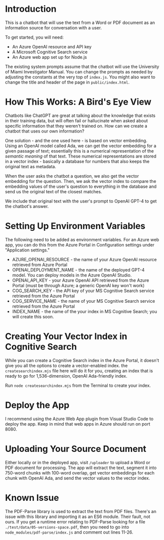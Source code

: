# Introduction
This is a chatbot that will use the text from a Word or PDF document as an information source for conversation with a user.

To get started, you will need:
* An Azure OpenAI resource and API key
* A Microsoft Cognitive Search service
* An Azure web app set up for Node.js

The existing system prompts assume that the chatbot will use the University of Miami Investigator Manual. You can change the prompts as needed by adjusting the constants at the very top of `index.js`. You might also want to change the title and header of the page in `public/index.html`.

# How This Works: A Bird's Eye View
Chatbots like ChatGPT are great at talking about the knowledge that exists in their training data, but will often fail or hallucinate when asked about specific information that they weren't trained on. How can we create a chatbot that uses our own information?

One solution - and the one used here - is based on vector embedding. Using an OpenAI model called Ada, we can get the vector embedding for a given passage of text; essentially this is a numerical representation of the *semantic meaning* of that text. These numerical representations are stored in a vector index - basically a database for numbers that also keeps the original text as metadata.

When the user asks the chatbot a question, we also get the vector embedding for the question. Then, we ask the vector index to compare the embedding values of the user's question to everything in the database and send us the original text of the closest matches.

We include that original text with the user's prompt to OpenAI GPT-4 to get the chatbot's answer.

# Setting Up Environment Variables
The following need to be added as environment variables. For an Azure web app, you can do this from the Azure Portal in Configuration settings under "Application settings."
* AZURE_OPENAI_RESOURCE - the name of your Azure OpenAI resource retrieved from Azure Portal
* OPENAI_DEPLOYMENT_NAME - the name of the deployed GPT-4 model. You can deploy models in the Azure OpenAI Studio.
* OPENAI_API_KEY - your Azure OpenAI API retrieved from the Azure Portal (must be through Azure; a generic OpenAI key won't work)
* COG_SEARCH_KEY - the API key of your MS Cognitive Search service retrieved from the Azure Portal
* COG_SERVICE_NAME - the name of your MS Cognitive Search service retrieved from the Azure Portal
* INDEX_NAME - the name of the your index in MS Cognitive Search; you will create this soon.

# Creating Your Vector Index in Cognitive Search
While you can create a Cognitive Search index in the Azure Portal, it doesn't give you all the options to create a vector-enabled index. the `createsearchindex.mjs` file here will do it for you, creating an index that is ready to go for 1,536-dimension, OpenAI Ada-friendly index.

Run `node createsearchindex.mjs` from the Terminal to create your index.

# Deploy the App
I recommend using the Azure Web App plugin from Visual Studio Code to deploy the app. Keep in mind that web apps in Azure should run on port 8080.

# Uploading Your Source Document
Either locally or in the deployed app, visit `/uploader` to upload a Word or PDF document for processing. The app will extract the text, segment it into 750-word chunks with 100-word overlap, get vector embeddings for each chunk with OpenAI Ada, and send the vector values to the vector index.

# Known Issue
The PDF-Parse library is used to extract the text from PDF files. There's an issue with this library and importing it as an ES6 module. Their fault, not ours. If you get a runtime error relating to PDF-Parse looking for a file `./test/data/05-versions-space.pdf`, then you need to go into `node_modules/pdf-parse/index.js` and comment out lines 11-26.